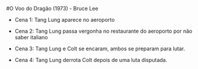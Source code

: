 #O Voo do Dragão (1973) - Bruce Lee

- Cena 1: Tang Lung aparece no aeroporto

- Cena 2: Tang Lung passa vergonha no restaurante do aeroporto por não saber italiano

- Cena 3: Tang Lung e Colt se encaram, ambos se preparam para lutar.

- Cena 4: Tang Lung derrota Colt depois de uma luta disputada.

